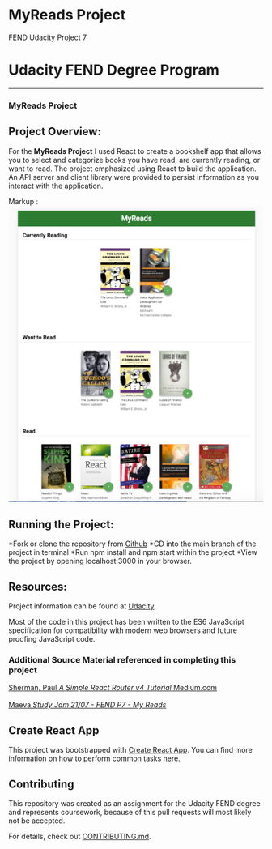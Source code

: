 # MyReads Project
FEND Udacity Project 7


# Udacity FEND Degree Program
---
### MyReads Project

## Project Overview:

For the **MyReads Project** I used React to create a bookshelf app that allows you to select and categorize books you have read, are currently reading, or want to read. The project emphasized using React to build the application. An API server and client library were provided to persist information as you interact with the application.

Markup : ![MyReadsApp screenshot](myreads.jpg "MyReads App")

## Running the Project:

*Fork or clone the repository from [Github](https://github.com/bailey-mae/reactnd-project-myreads-starter.git)
*CD into the main branch of the project in terminal
*Run npm install and npm start within the project
*View the project by opening localhost:3000 in your browser.

## Resources:

Project information can be found at [Udacity](https://www.udacity.com/)

Most of the code in this project has been written to the ES6 JavaScript specification for compatibility with modern web browsers and future proofing JavaScript code.

### Additional Source Material referenced in completing this project
[Sherman, Paul <em>A Simple React Router v4 Tutorial</em> Medium.com](https://medium.com/@pshrmn/a-simple-react-router-v4-tutorial-7f23ff27adf)<br></br>
[Maeva <em>Study Jam 21/07 - FEND P7 - My Reads</em>](https://youtu.be/i6L2jLHV9j8)


## Create React App

This project was bootstrapped with [Create React App](https://github.com/facebookincubator/create-react-app). You can find more information on how to perform common tasks [here](https://github.com/facebookincubator/create-react-app/blob/master/packages/react-scripts/template/README.md).

## Contributing

This repository was created as an assignment for the Udacity FEND degree and represents coursework, because of this pull requests will most likely not be accepted.

For details, check out [CONTRIBUTING.md](CONTRIBUTING.md).
